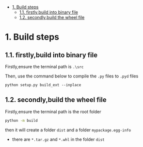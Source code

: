
<!-- @import "[TOC]" {cmd="toc" depthFrom=1 depthTo=6 orderedList=false} -->

<!-- code_chunk_output -->

- [1. Build steps](#1-build-steps)
  - [1.1. firstly,build into binary file](#11-firstlybuild-into-binary-file)
  - [1.2. secondly,build the wheel file](#12-secondlybuild-the-wheel-file)

<!-- /code_chunk_output -->

# 1. Build steps
## 1.1. firstly,build into binary file
Firstly,ensure the terminal path is `.\src`

Then, use the command below to compile the `.py` files to `.pyd` files

`python setup.py build_ext --inplace`

## 1.2. secondly,build the wheel file
Firstly,ensure the terminal path is the root folder

```bash
python -m build
```
then it will create a folder `dist` and a folder `mypackage.egg-info`
* there are `*.tar.gz` and `*.whl` in the folder `dist`